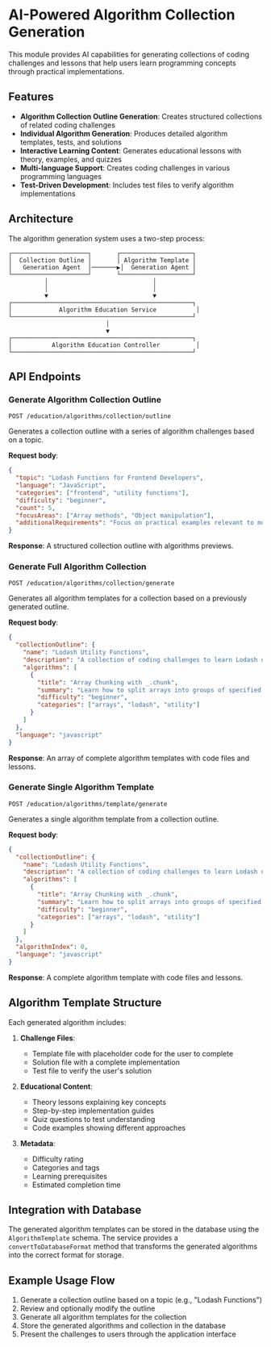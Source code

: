 # AI-Powered Algorithm Collection Generation

This module provides AI capabilities for generating collections of coding challenges and lessons that help users learn programming concepts through practical implementations.

## Features

- **Algorithm Collection Outline Generation**: Creates structured collections of related coding challenges
- **Individual Algorithm Generation**: Produces detailed algorithm templates, tests, and solutions
- **Interactive Learning Content**: Generates educational lessons with theory, examples, and quizzes
- **Multi-language Support**: Creates coding challenges in various programming languages
- **Test-Driven Development**: Includes test files to verify algorithm implementations

## Architecture

The algorithm generation system uses a two-step process:

```
┌─────────────────────┐       ┌────────────────────┐
│  Collection Outline │       │ Algorithm Template │
│   Generation Agent  │───────▶│  Generation Agent │
└─────────────────────┘       └────────────────────┘
          │                             │
          │                             │
          ▼                             ▼
┌──────────────────────────────────────────────────┐
│             Algorithm Education Service           │
└──────────────────────────────────────────────────┘
                           │
                           ▼
┌──────────────────────────────────────────────────┐
│           Algorithm Education Controller          │
└──────────────────────────────────────────────────┘
```

## API Endpoints

### Generate Algorithm Collection Outline

```
POST /education/algorithms/collection/outline
```

Generates a collection outline with a series of algorithm challenges based on a topic.

**Request body**:
```json
{
  "topic": "Lodash Functions for Frontend Developers",
  "language": "JavaScript",
  "categories": ["frontend", "utility functions"],
  "difficulty": "beginner",
  "count": 5,
  "focusAreas": ["Array methods", "Object manipulation"],
  "additionalRequirements": "Focus on practical examples relevant to modern web development"
}
```

**Response**: A structured collection outline with algorithms previews.

### Generate Full Algorithm Collection

```
POST /education/algorithms/collection/generate
```

Generates all algorithm templates for a collection based on a previously generated outline.

**Request body**:
```json
{
  "collectionOutline": {
    "name": "Lodash Utility Functions",
    "description": "A collection of coding challenges to learn Lodash utility functions",
    "algorithms": [
      {
        "title": "Array Chunking with _.chunk",
        "summary": "Learn how to split arrays into groups of specified size",
        "difficulty": "beginner",
        "categories": ["arrays", "lodash", "utility"]
      }
    ]
  },
  "language": "javascript"
}
```

**Response**: An array of complete algorithm templates with code files and lessons.

### Generate Single Algorithm Template

```
POST /education/algorithms/template/generate
```

Generates a single algorithm template from a collection outline.

**Request body**:
```json
{
  "collectionOutline": {
    "name": "Lodash Utility Functions",
    "description": "A collection of coding challenges to learn Lodash utility functions",
    "algorithms": [
      {
        "title": "Array Chunking with _.chunk",
        "summary": "Learn how to split arrays into groups of specified size",
        "difficulty": "beginner",
        "categories": ["arrays", "lodash", "utility"]
      }
    ]
  },
  "algorithmIndex": 0,
  "language": "javascript"
}
```

**Response**: A complete algorithm template with code files and lessons.

## Algorithm Template Structure

Each generated algorithm includes:

1. **Challenge Files**:
   - Template file with placeholder code for the user to complete
   - Solution file with a complete implementation
   - Test file to verify the user's solution

2. **Educational Content**:
   - Theory lessons explaining key concepts
   - Step-by-step implementation guides
   - Quiz questions to test understanding
   - Code examples showing different approaches

3. **Metadata**:
   - Difficulty rating
   - Categories and tags
   - Learning prerequisites
   - Estimated completion time

## Integration with Database

The generated algorithm templates can be stored in the database using the `AlgorithmTemplate` schema. The service provides a `convertToDatabaseFormat` method that transforms the generated algorithms into the correct format for storage.

## Example Usage Flow

1. Generate a collection outline based on a topic (e.g., "Lodash Functions")
2. Review and optionally modify the outline
3. Generate all algorithm templates for the collection
4. Store the generated algorithms and collection in the database
5. Present the challenges to users through the application interface 